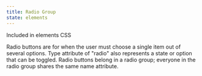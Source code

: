 ```yaml
---
title: Radio Group
state: elements
---
```

Included in elements CSS


Radio buttons are for when the user must choose a single item out of several options. Type attribute of "radio" also represents a state or option that can be toggled. Radio buttons belong in a radio group; everyone in the radio group shares the same name attribute.
